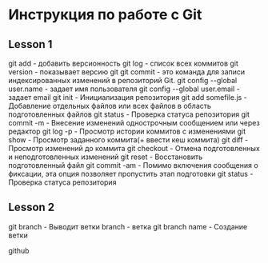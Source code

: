# Инструкция по работе с Git
## Lesson 1
git add - добавить версионность
git log - список всех коммитов
git version - показывает версию git
git commit -  это команда для записи индексированных изменений в репозиторий Git.
git config --global user.name - задает имя пользователя
git config --global user.email - задает email
git init - Инициализация репозитория
git add somefile.js - Добавление отдельных файлов или всех файлов в область подготовленных файлов
git status - Проверка статуса репозитория
git commit -m - Внесение изменений однострочным сообщением или через редактор
git log -p - Просмотр истории коммитов с изменениями
git show - Просмотр заданного коммита(+ ввести кеш коммита)
git diff - Просмотр изменений до коммита
git checkout - Отмена подготовленных и неподготовленных изменений
git reset - Восстановить подготовленный файл
git commit -am - Помимо включения сообщения о фиксации, эта опция позволяет пропустить этап подготовки
git status - Проверка статуса репозитория
## Lesson 2
git branch - Выводит ветки
branch - ветка
git branch name - Создание ветки





github
